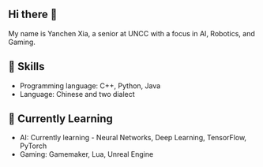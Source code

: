 ## Hi there 👋
My name is Yanchen Xia, a senior at UNCC with a focus in AI, Robotics, and Gaming.

## 🚀 Skills
* Programming language: C++, Python, Java
* Language: Chinese and two dialect

## 🌱 Currently Learning
* AI: Currently learning - Neural Networks, Deep Learning, TensorFlow, PyTorch
* Gaming: Gamemaker, Lua, Unreal Engine
<!--
**YanchenXia/YanchenXia** is a ✨ _special_ ✨ repository because its `README.md` (this file) appears on your GitHub profile.

Here are some ideas to get you started:

- 🔭 I’m currently working on ...
- 🌱 I’m currently learning ...
- 👯 I’m looking to collaborate on ...
- 🤔 I’m looking for help with ...
- 💬 Ask me about ...
- 📫 How to reach me: ...
- 😄 Pronouns: ...
- ⚡ Fun fact: ...
-->
